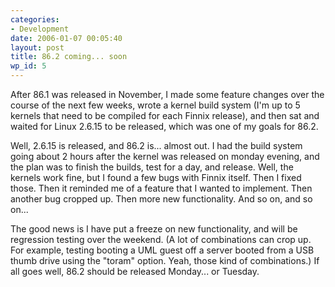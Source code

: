```yaml
---
categories:
- Development
date: 2006-01-07 00:05:40
layout: post
title: 86.2 coming... soon
wp_id: 5
---
```

After 86.1 was released in November, I made some feature changes over the course of the next few weeks, wrote a kernel build system (I'm up to 5 kernels that need to be compiled for each Finnix release), and then sat and waited for Linux 2.6.15 to be released, which was one of my goals for 86.2.

Well, 2.6.15 is released, and 86.2 is... almost out. I had the build system going about 2 hours after the kernel was released on monday evening, and the plan was to finish the builds, test for a day, and release. Well, the kernels work fine, but I found a few bugs with Finnix itself. Then I fixed those. Then it reminded me of a feature that I wanted to implement. Then another bug cropped up. Then more new functionality. And so on, and so on...

The good news is I have put a freeze on new functionality, and will be regression testing over the weekend. (A lot of combinations can crop up. For example, testing booting a UML guest off a server booted from a USB thumb drive using the "toram" option. Yeah, those kind of combinations.) If all goes well, 86.2 should be released Monday... or Tuesday.
